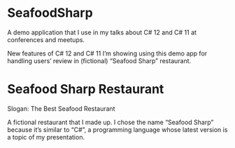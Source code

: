 # SeafoodSharp
A demo application that I use in my talks about C# 12 and C# 11 at conferences and meetups.

New features of C# 12 and C# 11 I’m showing using this demo app for handling users’ review in (fictional) “Seafood Sharp” restaurant.


# Seafood Sharp Restaurant
Slogan: The Best Seafood Restaurant

A fictional restaurant that I made up. I chose the name “Seafood Sharp” because it’s similar to “C#”, a programming language whose latest version is a topic of my presentation.
